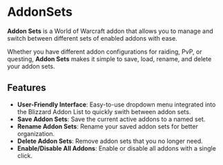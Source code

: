 # AddonSets

**Addon Sets** is a World of Warcraft addon that allows you to manage and switch between different sets of enabled addons with ease.

Whether you have different addon configurations for raiding, PvP, or questing, **Addon Sets** makes it simple to save, load, rename, and delete your addon sets.

## Features

*   **User-Friendly Interface**: Easy-to-use dropdown menu integrated into the Blizzard Addon List to quickly swith between addon sets.
*   **Save Addon Sets**: Save the current active addons to a named set.
*   **Rename Addon Sets**: Rename your saved addon sets for better organization.
*   **Delete Addon Sets**: Remove addon sets that you no longer need.
*   **Enable/Disable All Addons**: Enable or disable all addons with a single click.